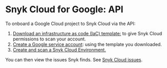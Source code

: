 # Snyk Cloud for Google: API

To onboard a Google Cloud project to Snyk Cloud via the API:

1. [Download an infrastructure as code (IaC) template:](step-1-download-service-account-iac-template-api.md) to give Snyk Cloud permissions to scan your account.
2. [Create a Google service account](step-2-create-the-google-service-account-api.md): using the template you downloaded.
3. [Create and scan a Snyk Cloud Environment.](step-3-create-and-scan-a-snyk-cloud-environment-for-google-api.md)

You can then view the issues Snyk finds. See [Snyk Cloud issues](../../snyk-cloud-issues/).
